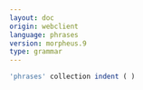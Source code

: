 ```yaml
---
layout: doc
origin: webclient
language: phrases
version: morpheus.9
type: grammar
---
```



```js
'phrases' collection indent ( )
```
```
